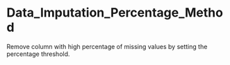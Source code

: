 # Data_Imputation_Percentage_Method
Remove column with high percentage of missing values by setting the percentage threshold.

